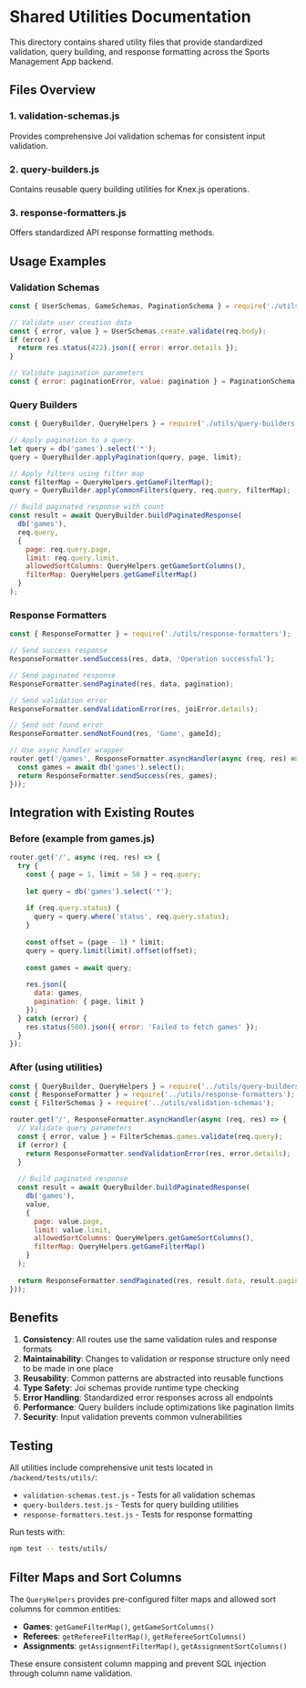 # Shared Utilities Documentation

This directory contains shared utility files that provide standardized validation, query building, and response formatting across the Sports Management App backend.

## Files Overview

### 1. validation-schemas.js
Provides comprehensive Joi validation schemas for consistent input validation.

### 2. query-builders.js
Contains reusable query building utilities for Knex.js operations.

### 3. response-formatters.js
Offers standardized API response formatting methods.

## Usage Examples

### Validation Schemas

```javascript
const { UserSchemas, GameSchemas, PaginationSchema } = require('./utils/validation-schemas');

// Validate user creation data
const { error, value } = UserSchemas.create.validate(req.body);
if (error) {
  return res.status(422).json({ error: error.details });
}

// Validate pagination parameters
const { error: paginationError, value: pagination } = PaginationSchema.validate(req.query);
```

### Query Builders

```javascript
const { QueryBuilder, QueryHelpers } = require('./utils/query-builders');

// Apply pagination to a query
let query = db('games').select('*');
query = QueryBuilder.applyPagination(query, page, limit);

// Apply filters using filter map
const filterMap = QueryHelpers.getGameFilterMap();
query = QueryBuilder.applyCommonFilters(query, req.query, filterMap);

// Build paginated response with count
const result = await QueryBuilder.buildPaginatedResponse(
  db('games'),
  req.query,
  {
    page: req.query.page,
    limit: req.query.limit,
    allowedSortColumns: QueryHelpers.getGameSortColumns(),
    filterMap: QueryHelpers.getGameFilterMap()
  }
);
```

### Response Formatters

```javascript
const { ResponseFormatter } = require('./utils/response-formatters');

// Send success response
ResponseFormatter.sendSuccess(res, data, 'Operation successful');

// Send paginated response
ResponseFormatter.sendPaginated(res, data, pagination);

// Send validation error
ResponseFormatter.sendValidationError(res, joiError.details);

// Send not found error
ResponseFormatter.sendNotFound(res, 'Game', gameId);

// Use async handler wrapper
router.get('/games', ResponseFormatter.asyncHandler(async (req, res) => {
  const games = await db('games').select();
  return ResponseFormatter.sendSuccess(res, games);
}));
```

## Integration with Existing Routes

### Before (example from games.js)
```javascript
router.get('/', async (req, res) => {
  try {
    const { page = 1, limit = 50 } = req.query;
    
    let query = db('games').select('*');
    
    if (req.query.status) {
      query = query.where('status', req.query.status);
    }
    
    const offset = (page - 1) * limit;
    query = query.limit(limit).offset(offset);
    
    const games = await query;
    
    res.json({
      data: games,
      pagination: { page, limit }
    });
  } catch (error) {
    res.status(500).json({ error: 'Failed to fetch games' });
  }
});
```

### After (using utilities)
```javascript
const { QueryBuilder, QueryHelpers } = require('../utils/query-builders');
const { ResponseFormatter } = require('../utils/response-formatters');
const { FilterSchemas } = require('../utils/validation-schemas');

router.get('/', ResponseFormatter.asyncHandler(async (req, res) => {
  // Validate query parameters
  const { error, value } = FilterSchemas.games.validate(req.query);
  if (error) {
    return ResponseFormatter.sendValidationError(res, error.details);
  }
  
  // Build paginated response
  const result = await QueryBuilder.buildPaginatedResponse(
    db('games'),
    value,
    {
      page: value.page,
      limit: value.limit,
      allowedSortColumns: QueryHelpers.getGameSortColumns(),
      filterMap: QueryHelpers.getGameFilterMap()
    }
  );
  
  return ResponseFormatter.sendPaginated(res, result.data, result.pagination);
}));
```

## Benefits

1. **Consistency**: All routes use the same validation rules and response formats
2. **Maintainability**: Changes to validation or response structure only need to be made in one place
3. **Reusability**: Common patterns are abstracted into reusable functions
4. **Type Safety**: Joi schemas provide runtime type checking
5. **Error Handling**: Standardized error responses across all endpoints
6. **Performance**: Query builders include optimizations like pagination limits
7. **Security**: Input validation prevents common vulnerabilities

## Testing

All utilities include comprehensive unit tests located in `/backend/tests/utils/`:

- `validation-schemas.test.js` - Tests for all validation schemas
- `query-builders.test.js` - Tests for query building utilities  
- `response-formatters.test.js` - Tests for response formatting

Run tests with:
```bash
npm test -- tests/utils/
```

## Filter Maps and Sort Columns

The `QueryHelpers` provides pre-configured filter maps and allowed sort columns for common entities:

- **Games**: `getGameFilterMap()`, `getGameSortColumns()`
- **Referees**: `getRefereeFilterMap()`, `getRefereeSortColumns()`
- **Assignments**: `getAssignmentFilterMap()`, `getAssignmentSortColumns()`

These ensure consistent column mapping and prevent SQL injection through column name validation.